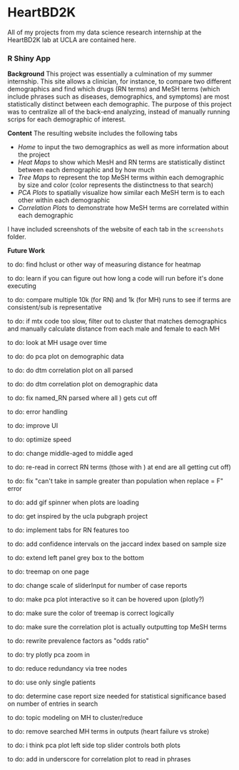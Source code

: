 # HeartBD2K
All of my projects from my data science research internship at the HeartBD2K lab at UCLA are contained here.

### **R Shiny App**

**Background**
This project was essentially a culmination of my summer internship. This site allows a clinician, for instance, to compare two different demographics and find which drugs (RN terms) and MeSH terms (which include phrases such as diseases, demographics, and symptoms) are most statistically distinct between each demographic. The purpose of this project was to centralize all of the back-end analyzing, instead of manually running scrips for each demographic of interest.

**Content**
The resulting website includes the following tabs
- *Home* to input the two demographics as well as more information about the project
- *Heat Maps* to show which MesH and RN terms are statistically distinct between each demographic and by how much
- *Tree Maps* to represent the top MeSH terms within each demographic by size and color (color represents the distinctness to that search)
- *PCA Plots* to spatially visualize how similar each MeSH term is to each other within each demographic
- *Correlation Plots* to demonstrate how MeSH terms are correlated within each demographic

I have included screenshots of the website of each tab in the `screenshots` folder.

**Future Work**

to do: find hclust or other way of measuring distance for heatmap

to do: learn if you can figure out how long a code will run before it's done executing

to do: compare multiple 10k (for RN) and 1k (for MH) runs to see if terms are consistent/sub is representative

to do: if mtx code too slow, filter out to cluster that matches demographics and manually calculate distance from each male and female 
to each MH

to do: look at MH usage over time

to do: do pca plot on demographic data

to do: do dtm correlation plot on all parsed

to do: do dtm correlation plot on demographic data

to do: fix named_RN parsed where all ) gets cut off

to do: error handling

to do: improve UI

to do: optimize speed

to do: change middle-aged to middle aged

to do: re-read in correct RN terms (those with ) at end are all getting cut off)

to do: fix "can't take in sample greater than population when replace = F" error

to do: add gif spinner when plots are loading

to do: get inspired by the ucla pubgraph project

to do: implement tabs for RN features too

to do: add confidence intervals on the jaccard index based on sample size

to do: extend left panel grey box to the bottom

to do: treemap on one page

to do: change scale of sliderInput for number of case reports

to do: make pca plot interactive so it can be hovered upon (plotly?)

to do: make sure the color of treemap is correct logically

to do: make sure the correlation plot is actually outputting top MeSH terms

to do: rewrite prevalence factors as "odds ratio"

to do: try plotly pca zoom in

to do: reduce redundancy via tree nodes

to do: use only single patients

to do: determine case report size needed for statistical significance based on number of entries in search

to do: topic modeling on MH to cluster/reduce

to do: remove searched MH terms in outputs (heart failure vs stroke)

to do: i think pca plot left side top slider controls both plots

to do: add in underscore for correlation plot to read in phrases
